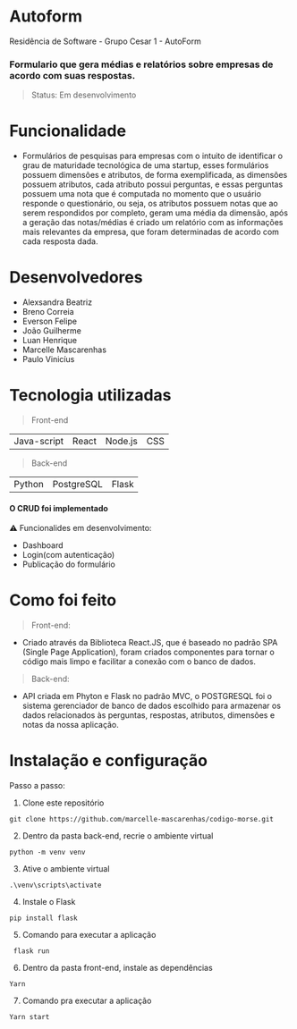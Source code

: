 # Autoform
Residência de Software - Grupo Cesar 1 - AutoForm

### Formulario que gera médias e relatórios sobre empresas de acordo com suas respostas. 

> Status: Em desenvolvimento



# Funcionalidade 

* Formulários de pesquisas para empresas com o intuito de identificar o grau de maturidade tecnológica de uma startup, esses formulários possuem dimensões e atributos, de forma exemplificada, as dimensões possuem atributos, cada atributo possui perguntas, e essas perguntas possuem uma nota que é computada no momento que o usuário responde o questionário, ou seja, os atributos possuem notas que ao serem respondidos por completo, geram uma média da dimensão, após a geração das notas/médias é criado um relatório com as informações mais relevantes da empresa, que foram determinadas de acordo com cada resposta dada. 

 

# Desenvolvedores 

+ Alexsandra Beatriz 
+ Breno Correia 
+ Everson Felipe 
+ João Guilherme 
+ Luan Henrique 
+ Marcelle Mascarenhas 
+ Paulo Vinicíus 
 

 

# Tecnologia utilizadas

> Front-end 

<table> 
 <tr>
  <td>Java-script 
    <td>React 
      <td>Node.js 
        <td>CSS 
  
  </table>


 

> Back-end 

 <table>
  <tr>
   <td>Python
    <td>PostgreSQL
     <td>Flask

 </table>
 
 
 
 
#### O CRUD foi implementado

⚠️ Funcionalides em desenvolvimento:
- Dashboard 
- Login(com autenticação)
- Publicação do formulário

 

# Como foi feito

> Front-end: 

* Criado através da Biblioteca React.JS, que é baseado no padrão SPA (Single Page Application), foram criados componentes para tornar o código mais limpo e facilitar a conexão com o banco de dados. 

> Back-end: 

* API criada em Phyton e Flask no padrão MVC, o POSTGRESQL foi o sistema gerenciador de banco de dados escolhido para armazenar os dados relacionados às perguntas, respostas, atributos, dimensões e notas da nossa aplicação. 

 # Instalação e configuração
  
  Passo a passo:

1. Clone este repositório 
```
git clone https://github.com/marcelle-mascarenhas/codigo-morse.git
```
2. Dentro da pasta back-end, recrie o ambiente virtual
```
python -m venv venv
```
3. Ative o ambiente virtual
```
.\venv\scripts\activate
```
4. Instale o Flask
```
pip install flask
```
5. Comando para executar a aplicação
```
 flask run
 ```
6. Dentro da pasta front-end, instale as dependências
```
Yarn
```
7. Comando pra executar a aplicação
```
Yarn start
```
  
  

